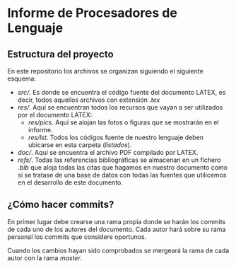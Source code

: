 # Informe de Procesadores de Lenguaje
## Estructura del proyecto
En este repositorio los archivos se organizan siguiendo el siguiente esquema:
* _src/_. Es donde se encuentra el código fuente del documento LATEX, es decir, todos aquellos archivos con extensión _.tex_
* _res/_. Aquí se encuentran todos los recursos que vayan a ser utilizados por el documento LATEX:
	* _res/pics_. Aquí se alojan las fotos o figuras que se mostrarán en el informe.
	* _res/lst_. Todos los códigos fuente de nuestro lenguaje deben ubicarse en esta carpeta (_listados_).
* _doc/_. Aquí se encuentra el archivo PDF compilado por LATEX.
* _refs/_. Todas las referencias bibliográficas se almacenan en un fichero _.bib_ que aloja todas las citas que hagamos en nuestro documento como si se tratase de una base de datos con todas las fuentes que utilicemos en el desarrollo de este documento.

## ¿Cómo hacer commits?
En primer lugar debe crearse una rama propia donde se harán los commits de cada uno de los autores del documento. Cada autor hará sobre su rama personal los commits que considere oportunos.

Cuando los cambios hayan sido comprobados se mergeará la rama de cada autor con la rama _master_.
